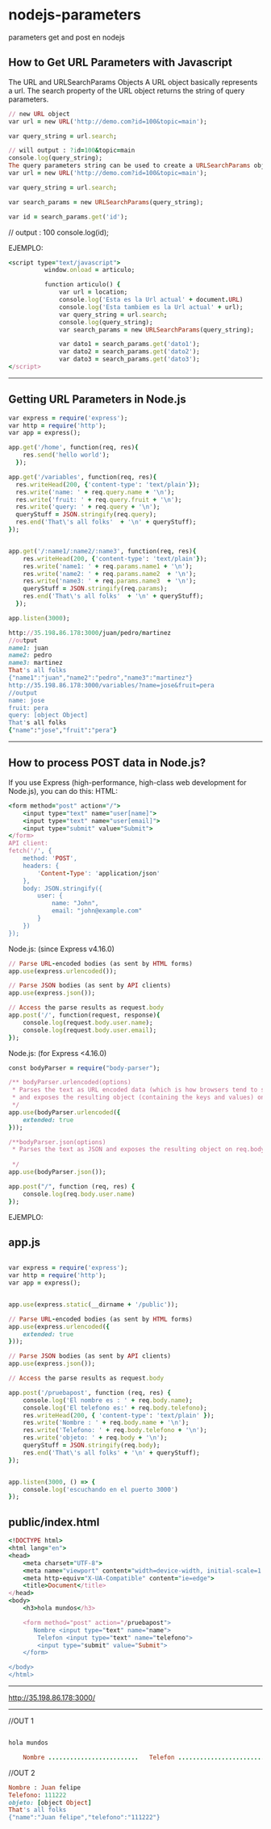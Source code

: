 # nodejs-parameters
parameters get and post en nodejs

How to Get URL Parameters with Javascript
-----------------------------------------
The URL and URLSearchParams Objects
A URL object basically represents a url. The search property of the URL object returns the string of query parameters.

```ruby
// new URL object
var url = new URL('http://demo.com?id=100&topic=main');

var query_string = url.search;

// will output : ?id=100&topic=main
console.log(query_string);
The query parameters string can be used to create a URLSearchParams object, through which you can get parameter values.
var url = new URL('http://demo.com?id=100&topic=main');

var query_string = url.search;

var search_params = new URLSearchParams(query_string); 

var id = search_params.get('id');
```
// output : 100
console.log(id);

EJEMPLO:
```ruby
<script type="text/javascript">
          window.onload = articulo;

          function articulo() {
              var url = location;
              console.log('Esta es la Url actual' + document.URL)
              console.log('Esta tambiem es la Url actual' + url);
              var query_string = url.search;
              console.log(query_string);
              var search_params = new URLSearchParams(query_string);

              var dato1 = search_params.get('dato1');
              var dato2 = search_params.get('dato2');
              var dato3 = search_params.get('dato3');
</script>
```
**********************************************************************************************************************
Getting URL Parameters in Node.js
----------------------------------
```ruby
var express = require('express');
var http = require('http');
var app = express();

app.get('/home', function(req, res){
    res.send('hello world');
  });

app.get('/variables', function(req, res){
  res.writeHead(200, {'content-type': 'text/plain'});
  res.write('name: ' + req.query.name + '\n');
  res.write('fruit: ' + req.query.fruit + '\n');
  res.write('query: ' + req.query + '\n');
  queryStuff = JSON.stringify(req.query);
  res.end('That\'s all folks'  + '\n' + queryStuff);
});


app.get('/:name1/:name2/:name3', function(req, res){
    res.writeHead(200, {'content-type': 'text/plain'});
    res.write('name1: ' + req.params.name1 + '\n');
    res.write('name2: ' + req.params.name2  + '\n');
    res.write('name3: ' + req.params.name3  + '\n');
    queryStuff = JSON.stringify(req.params);
    res.end('That\'s all folks'  + '\n' + queryStuff);
  });

app.listen(3000);
```
```ruby
http://35.198.86.178:3000/juan/pedro/martinez
//output
name1: juan
name2: pedro
name3: martinez
That's all folks
{"name1":"juan","name2":"pedro","name3":"martinez"}
http://35.198.86.178:3000/variables/?name=jose&fruit=pera
//output
name: jose
fruit: pera
query: [object Object]
That's all folks
{"name":"jose","fruit":"pera"}
```
******************************************************************************************


How to process POST data in Node.js?
-------------------------------------

If you use Express (high-performance, high-class web development for Node.js), you can do this:
HTML:

```ruby
<form method="post" action="/">
    <input type="text" name="user[name]">
    <input type="text" name="user[email]">
    <input type="submit" value="Submit">
</form>
API client:
fetch('/', {
    method: 'POST',
    headers: {
        'Content-Type': 'application/json'
    },
    body: JSON.stringify({
        user: {
            name: "John",
            email: "john@example.com"
        }
    })
});

```
Node.js: (since Express v4.16.0)


```ruby
// Parse URL-encoded bodies (as sent by HTML forms)
app.use(express.urlencoded());

// Parse JSON bodies (as sent by API clients)
app.use(express.json());

// Access the parse results as request.body
app.post('/', function(request, response){
    console.log(request.body.user.name);
    console.log(request.body.user.email);
});


```
Node.js: (for Express <4.16.0)


```ruby
const bodyParser = require("body-parser");

/** bodyParser.urlencoded(options)
 * Parses the text as URL encoded data (which is how browsers tend to send form data from regular forms set to POST)
 * and exposes the resulting object (containing the keys and values) on req.body
 */
app.use(bodyParser.urlencoded({
    extended: true
}));

/**bodyParser.json(options)
 * Parses the text as JSON and exposes the resulting object on req.body.
 
 */
app.use(bodyParser.json());

app.post("/", function (req, res) {
    console.log(req.body.user.name)
});

```

EJEMPLO:

app.js
------

```ruby

var express = require('express');
var http = require('http');
var app = express();


app.use(express.static(__dirname + '/public'));

// Parse URL-encoded bodies (as sent by HTML forms)
app.use(express.urlencoded({
    extended: true
}));

// Parse JSON bodies (as sent by API clients)
app.use(express.json());

// Access the parse results as request.body

app.post('/pruebapost', function (req, res) {
    console.log('El nombre es : ' + req.body.name);
    console.log('El telefono es:' + req.body.telefono);
    res.writeHead(200, { 'content-type': 'text/plain' });
    res.write('Nombre : ' + req.body.name + '\n');
    res.write('Telefono: ' + req.body.telefono + '\n');
    res.write('objeto: ' + req.body + '\n');
    queryStuff = JSON.stringify(req.body);
    res.end('That\'s all folks' + '\n' + queryStuff);
});


app.listen(3000, () => {
    console.log('escuchando en el puerto 3000')
});

```
public/index.html
----------------

```ruby
<!DOCTYPE html>
<html lang="en">
<head>
    <meta charset="UTF-8">
    <meta name="viewport" content="width=device-width, initial-scale=1.0">
    <meta http-equiv="X-UA-Compatible" content="ie=edge">
    <title>Document</title>
</head>
<body>
    <h3>hola mundos</h3>

    <form method="post" action="/pruebapost">
       Nombre <input type="text" name="name">
        Telefon <input type="text" name="telefono">
        <input type="submit" value="Submit">
    </form>

</body>
</html>

```

----------------------------------------------------------

http://35.198.86.178:3000/

-----------------------------------------------------------
//OUT 1

```ruby

hola mundos 

    Nombre .........................   Telefon .........................   submit
```


//OUT 2

```ruby
Nombre : Juan felipe
Telefono: 111222
objeto: [object Object]
That's all folks
{"name":"Juan felipe","telefono":"111222"}


```
